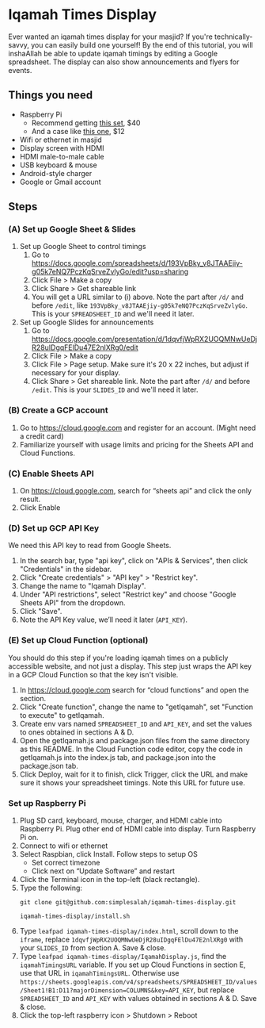 # Iqamah Times Display
Ever wanted an iqamah times display for your masjid? If you're technically-savvy, you can easily build one yourself! By the end of this tutorial, you will inshaAllah be able to update iqamah timings by editing a Google spreadsheet. The display can also show announcements and flyers for events.

## Things you need
* Raspberry Pi 
    * Recommend getting [this set](https://www.amazon.com/dp/B07JR3M7FY), $40
    * And a case like [this one](https://www.amazon.com/dp/B07349HT26), $12
* Wifi or ethernet in masjid
* Display screen with HDMI
* HDMI male-to-male cable
* USB keyboard & mouse 
* Android-style charger
* Google or Gmail account

## Steps 

### (A) Set up Google Sheet & Slides
1. Set up Google Sheet to control timings
    1. Go to https://docs.google.com/spreadsheets/d/193VpBky_v8JTAAEjiy-g05k7eNQ7PczKqSrveZvlyGo/edit?usp=sharing
    2. Click File > Make a copy
    3. Click Share > Get shareable link
    4. You will get a URL similar to (i) above. Note the part after `/d/` and before `/edit`, like `193VpBky_v8JTAAEjiy-g05k7eNQ7PczKqSrveZvlyGo`. This is your `SPREADSHEET_ID` and we'll need it later.
2. Set up Google Slides for announcements
    1. Go to https://docs.google.com/presentation/d/1dqvfjWpRX2UOQMNwUeDjR28uIDgqFElDu47E2nlXRg0/edit
    2. Click File > Make a copy
    3. Click File > Page setup. Make sure it's 20 x 22 inches, but adjust if necessary for your display.
    4. Click Share > Get shareable link. Note the part after `/d/` and before `/edit`. This is your `SLIDES_ID` and we'll need it later.

### (B) Create a GCP account
1. Go to https://cloud.google.com and register for an account. (Might need a credit card)
2. Familiarize yourself with usage limits and pricing for the Sheets API and Cloud Functions. 

### (C) Enable Sheets API
1. On https://cloud.google.com, search for “sheets api” and click the only result.
2. Click Enable

### (D) Set up GCP API Key
We need this API key to read from Google Sheets.
1. In the search bar, type "api key", click on "APIs & Services", then click "Credentials" in the sidebar. 
2. Click "Create credentials" > "API key" > "Restrict key".
3. Change the name to "Iqamah Display".
4. Under "API restrictions", select "Restrict key" and choose "Google Sheets API" from the dropdown.
5. Click "Save".
6. Note the API Key value, we’ll need it later (`API_KEY`).

### (E) Set up Cloud Function (optional)
You should do this step if you're loading iqamah times on a publicly accessible website, and not just a display. This step just wraps the API key in a GCP Cloud Function so that the key isn't visible.
1. In https://cloud.google.com search for “cloud functions” and open the section.
2. Click "Create function", change the name to "getIqamah", set "Function to execute" to getIqamah. 
3. Create env vars named `SPREADSHEET_ID` and `API_KEY`, and set the values to ones obtained in sections A & D.
4. Open the getIqamah.js and package.json files from the same directory as this README. In the Cloud Function code editor, copy the code in getIqamah.js into the index.js tab, and package.json into the package.json tab.
5. Click Deploy, wait for it to finish, click Trigger, click the URL and make sure it shows your spreadsheet timings. Note this URL for future use.

### Set up Raspberry Pi
1. Plug SD card, keyboard, mouse, charger, and HDMI cable into Raspberry Pi. Plug other end of HDMI cable into display. Turn Raspberry Pi on.
2. Connect to wifi or ethernet
3. Select Raspbian, click Install. Follow steps to setup OS
    * Set correct timezone
    * Click next on “Update Software” and restart
4. Click the Terminal icon in the top-left (black rectangle).
5. Type the following:
    ```
    git clone git@github.com:simplesalah/iqamah-times-display.git

    iqamah-times-display/install.sh
    ```
6. Type `leafpad iqamah-times-display/index.html`, scroll down to the `iframe`, replace `1dqvfjWpRX2UOQMNwUeDjR28uIDgqFElDu47E2nlXRg0` with your `SLIDES_ID` from section A. Save & close.
7. Type `leafpad iqamah-times-display/IqamahDisplay.js`, find the `iqamahTimingsURL` variable. If you set up Cloud Functions in section E, use that URL in `iqamahTimingsURL`. Otherwise use `https://sheets.googleapis.com/v4/spreadsheets/SPREADSHEET_ID/values/Sheet1!B1:D11?majorDimension=COLUMNS&key=API_KEY`, but replace `SPREADSHEET_ID` and `API_KEY` with values obtained in sections A & D. Save & close.
7. Click the top-left raspberry icon > Shutdown > Reboot
